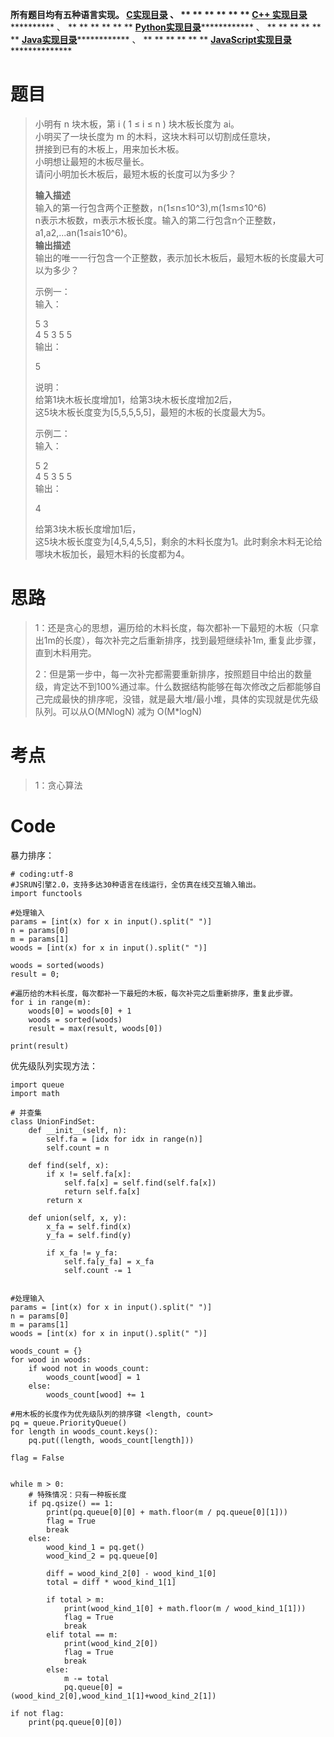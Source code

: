 **所有题目均有五种语言实现。
**[C实现目录](https://renjie.blog.csdn.net/article/details/129190260 "C实现目录")** 、
** ** ** ** ** ** **[C++
实现目录](https://blog.csdn.net/misayaaaaa/category_12036814.html "C++
实现目录")************** 、 ** ** ** ** ** **
**[Python实现目录](https://blog.csdn.net/misayaaaaa/category_12111005.html
"Python实现目录")************** 、 ** ** ** ** ** **
**[Java实现目录](https://blog.csdn.net/misayaaaaa/category_12111006.html
"Java实现目录")************** 、 ** ** ** ** ** **
**[JavaScript实现目录](https://blog.csdn.net/misayaaaaa/category_12199270.html
"JavaScript实现目录")****************

# 题目

> 小明有 n 块木板，第 i ( 1 ≤ i ≤ n ) 块木板长度为 ai。  
>  小明买了一块长度为 m 的木料，这块木料可以切割成任意块，  
>  拼接到已有的木板上，用来加长木板。  
>  小明想让最短的木板尽量长。  
>  请问小明加长木板后，最短木板的长度可以为多少？
>
> **输入描述**  
>  输入的第一行包含两个正整数，n(1≤n≤10^3),m(1≤m≤10^6)  
>  n表示木板数，m表示木板长度。输入的第二行包含n个正整数，a1,a2,...an(1≤ai≤10^6)。  
>  **输出描述**  
>  输出的唯一一行包含一个正整数，表示加长木板后，最短木板的长度最大可以为多少？
>
> 示例一：  
>  输入：
>
> 5 3  
>  4 5 3 5 5  
>  输出：
>
> 5
>
> 说明：  
>  给第1块木板长度增加1，给第3块木板长度增加2后，  
>  这5块木板长度变为[5,5,5,5,5]，最短的木板的长度最大为5。
>
> 示例二：  
>  输入：
>
> 5 2  
>  4 5 3 5 5  
>  输出：
>
> 4
>
> 给第3块木板长度增加1后，  
>  这5块木板长度变为[4,5,4,5,5]，剩余的木料长度为1。此时剩余木料无论给哪块木板加长，最短木料的长度都为4。

# 思路

> 1：还是贪心的思想，遍历给的木料长度，每次都补一下最短的木板（只拿出1m的长度），每次补完之后重新排序，找到最短继续补1m, 重复此步骤，直到木料用完。
>
>
> 2：但是第一步中，每一次补完都需要重新排序，按照题目中给出的数量级，肯定达不到100%通过率。什么数据结构能够在每次修改之后都能够自己完成最快的排序呢，没错，就是最大堆/最小堆，具体的实现就是优先级队列。可以从O(M*N*logN)
> 减为 O(M*logN)

# 考点

> 1：贪心算法

# Code

暴力排序：

    
    
    # coding:utf-8
    #JSRUN引擎2.0，支持多达30种语言在线运行，全仿真在线交互输入输出。 
    import functools
    
    #处理输入
    params = [int(x) for x in input().split(" ")]
    n = params[0]
    m = params[1]
    woods = [int(x) for x in input().split(" ")]
    
    woods = sorted(woods)
    result = 0;
    
    #遍历给的木料长度，每次都补一下最短的木板，每次补完之后重新排序，重复此步骤。
    for i in range(m):
        woods[0] = woods[0] + 1
        woods = sorted(woods)
        result = max(result, woods[0])
    
    print(result)
    
    
    
    
    

优先级队列实现方法：

    
    
    import queue
    import math
    
    # 并查集
    class UnionFindSet:
        def __init__(self, n):
            self.fa = [idx for idx in range(n)]
            self.count = n
     
        def find(self, x):
            if x != self.fa[x]:
                self.fa[x] = self.find(self.fa[x])
                return self.fa[x]
            return x
     
        def union(self, x, y):
            x_fa = self.find(x)
            y_fa = self.find(y)
     
            if x_fa != y_fa:
                self.fa[y_fa] = x_fa
                self.count -= 1
     
    
    #处理输入
    params = [int(x) for x in input().split(" ")]
    n = params[0]
    m = params[1]
    woods = [int(x) for x in input().split(" ")]
    
    woods_count = {}
    for wood in woods:
        if wood not in woods_count:
            woods_count[wood] = 1
        else:
            woods_count[wood] += 1
    
    #用木板的长度作为优先级队列的排序键 <length, count>
    pq = queue.PriorityQueue()
    for length in woods_count.keys():
        pq.put((length, woods_count[length]))
    
    flag = False
    
    
    while m > 0:
        # 特殊情况：只有一种板长度
        if pq.qsize() == 1:
            print(pq.queue[0][0] + math.floor(m / pq.queue[0][1])) 
            flag = True
            break
        else:
            wood_kind_1 = pq.get()
            wood_kind_2 = pq.queue[0]
    
            diff = wood_kind_2[0] - wood_kind_1[0]
            total = diff * wood_kind_1[1]
    
            if total > m:
                print(wood_kind_1[0] + math.floor(m / wood_kind_1[1]))
                flag = True
                break
            elif total == m:
                print(wood_kind_2[0])
                flag = True
                break
            else:
                m -= total
                pq.queue[0] = (wood_kind_2[0],wood_kind_1[1]+wood_kind_2[1])
    
    if not flag:
        print(pq.queue[0][0])
    
    
    
    
    

